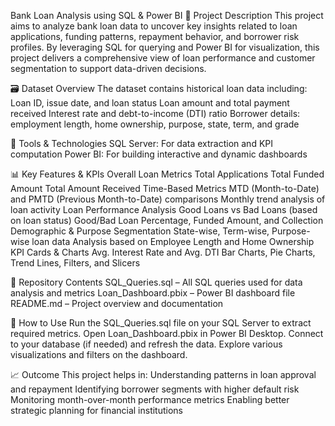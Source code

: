 Bank Loan Analysis using SQL & Power BI
📌 Project Description
This project aims to analyze bank loan data to uncover key insights related to loan applications, funding patterns, repayment behavior, and borrower risk profiles. By leveraging SQL for querying and Power BI for visualization, this project delivers a comprehensive view of loan performance and customer segmentation to support data-driven decisions.

🗃️ Dataset Overview
The dataset contains historical loan data including:
Loan ID, issue date, and loan status
Loan amount and total payment received
Interest rate and debt-to-income (DTI) ratio
Borrower details: employment length, home ownership, purpose, state, term, and grade

🧰 Tools & Technologies
SQL Server: For data extraction and KPI computation
Power BI: For building interactive and dynamic dashboards

📊 Key Features & KPIs
Overall Loan Metrics
Total Applications
Total Funded Amount
Total Amount Received
Time-Based Metrics
MTD (Month-to-Date) and PMTD (Previous Month-to-Date) comparisons
Monthly trend analysis of loan activity
Loan Performance Analysis
Good Loans vs Bad Loans (based on loan status)
Good/Bad Loan Percentage, Funded Amount, and Collection
Demographic & Purpose Segmentation
State-wise, Term-wise, Purpose-wise loan data
Analysis based on Employee Length and Home Ownership
KPI Cards & Charts
Avg. Interest Rate and Avg. DTI
Bar Charts, Pie Charts, Trend Lines, Filters, and Slicers

📁 Repository Contents
SQL_Queries.sql – All SQL queries used for data analysis and metrics
Loan_Dashboard.pbix – Power BI dashboard file
README.md – Project overview and documentation

🚀 How to Use
Run the SQL_Queries.sql file on your SQL Server to extract required metrics.
Open Loan_Dashboard.pbix in Power BI Desktop.
Connect to your database (if needed) and refresh the data.
Explore various visualizations and filters on the dashboard.

📈 Outcome
This project helps in:
Understanding patterns in loan approval and repayment
Identifying borrower segments with higher default risk
Monitoring month-over-month performance metrics
Enabling better strategic planning for financial institutions
